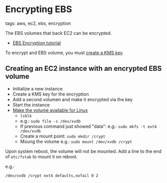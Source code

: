 # Encrypting EBS

tags: aws, ec2, ebs, encryption

The EBS volumes that back EC2 can be encrypted.

* [EBS Encryption tutorial](https://cloudacademy.com/blog/how-to-encrypt-an-ebs-volume-the-new-amazon-ebs-encryption/)

To encrypt and EBS volume, you must [create a KMS key](https://docs.aws.amazon.com/kms/latest/developerguide/create-keys.html).

## Creating an EC2 instance with an encrypted EBS volume

* Initialize a new instance
* Create a KMS key for the encryption
* Add a second volumen and make it encrypted via the key
* Start the instance
* [Make the volume available for Linux](https://docs.aws.amazon.com/AWSEC2/latest/UserGuide/ebs-using-volumes.html) 
  * `lsblk`
  * e.g.: `sudo file -s /dev/xvdb` 
  * If previous command just showed "data": e.g.: `sudo mkfs -t ext4 /dev/xvdb`
  * Create a mount point: `sudo mkdir /crypt`
  * Moung the volume e.g.: `sudo mount /dev/xvdb /crypt`
  
Upon system reboot, the volume will not be mounted. Add a line to the end of `etc/fstab` to mount it on reboot.

e.g.:

```
/dev/xvdb /crypt ext4 defaults,nofail 0 2
```

